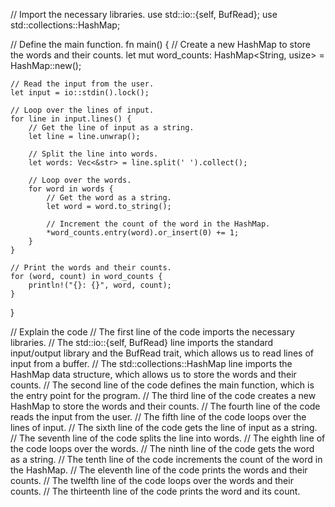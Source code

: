 // Import the necessary libraries.
use std::io::{self, BufRead};
use std::collections::HashMap;

// Define the main function.
fn main() {
    // Create a new HashMap to store the words and their counts.
    let mut word_counts: HashMap<String, usize> = HashMap::new();

    // Read the input from the user.
    let input = io::stdin().lock();

    // Loop over the lines of input.
    for line in input.lines() {
        // Get the line of input as a string.
        let line = line.unwrap();

        // Split the line into words.
        let words: Vec<&str> = line.split(' ').collect();

        // Loop over the words.
        for word in words {
            // Get the word as a string.
            let word = word.to_string();

            // Increment the count of the word in the HashMap.
            *word_counts.entry(word).or_insert(0) += 1;
        }
    }

    // Print the words and their counts.
    for (word, count) in word_counts {
        println!("{}: {}", word, count);
    }
}

// Explain the code
// The first line of the code imports the necessary libraries.
// The std::io::{self, BufRead} line imports the standard input/output library and the BufRead trait, which allows us to read lines of input from a buffer.
// The std::collections::HashMap line imports the HashMap data structure, which allows us to store the words and their counts.
// The second line of the code defines the main function, which is the entry point for the program.
// The third line of the code creates a new HashMap to store the words and their counts.
// The fourth line of the code reads the input from the user.
// The fifth line of the code loops over the lines of input.
// The sixth line of the code gets the line of input as a string.
// The seventh line of the code splits the line into words.
// The eighth line of the code loops over the words.
// The ninth line of the code gets the word as a string.
// The tenth line of the code increments the count of the word in the HashMap.
// The eleventh line of the code prints the words and their counts.
// The twelfth line of the code loops over the words and their counts.
// The thirteenth line of the code prints the word and its count.